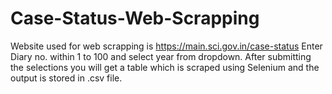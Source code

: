 # Case-Status-Web-Scrapping
Website used for web scrapping is https://main.sci.gov.in/case-status
Enter Diary no. within 1 to 100 and select year from dropdown. After submitting the selections you will get a table which is scraped using Selenium
and the output is stored in .csv file.
